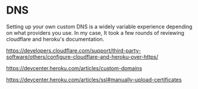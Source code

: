 # DNS

Setting up your own custom DNS is a widely variable experience depending on what providers you use. In my case, It took a few rounds of reviewing cloudflare and heroku's documentation.

https://developers.cloudflare.com/support/third-party-software/others/configure-cloudflare-and-heroku-over-https/

https://devcenter.heroku.com/articles/custom-domains

https://devcenter.heroku.com/articles/ssl#manually-upload-certificates